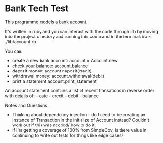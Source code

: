 # Bank Tech Test 

This programme models a bank account. 

It's written in ruby and you can interact with the code through irb by moving into the project directory and running this command in the terminal: irb -r ./lib/account.rb

You can:
- create a new bank account: account = Account.new
- check your balance:   account.balance 
- deposit money:        account.deposit(credit)
- withdrawal money:     account.withdrawal(debit)        
- print a statement     account.print_statement

An account statement contains a list of recent transations in reverse order with details of: 
    - date
    - credit
    - debit
    - balance

Notes and Questions
- Thinking about dependency injection - do I need to be creating an instance of Transaction in the initialize of Account instead? Couldn't work out if this was needed/ how to do it.
- if I'm getting a coverage of 100% from SimpleCov, is there value in continuing to write out tests for things like edge cases? 
